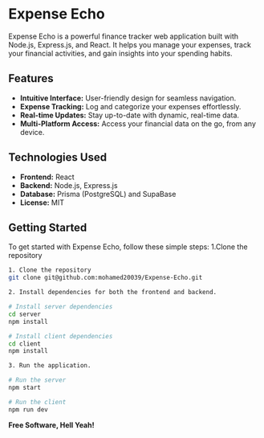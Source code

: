 # Expense Echo

Expense Echo is a powerful finance tracker web application built with Node.js, Express.js, and React. It helps you manage your expenses, track your financial activities, and gain insights into your spending habits.

## Features

- **Intuitive Interface:** User-friendly design for seamless navigation.
- **Expense Tracking:** Log and categorize your expenses effortlessly.
- **Real-time Updates:** Stay up-to-date with dynamic, real-time data.
- **Multi-Platform Access:** Access your financial data on the go, from any device.

## Technologies Used

- **Frontend:** React
- **Backend:** Node.js, Express.js
- **Database:** Prisma (PostgreSQL) and SupaBase 
- **License:** MIT

## Getting Started

To get started with Expense Echo, follow these simple steps:
1.Clone the repository

```bash
1. Clone the repository
git clone git@github.com:mohamed20039/Expense-Echo.git
```

```bash
2. Install dependencies for both the frontend and backend.

# Install server dependencies
cd server
npm install

# Install client dependencies
cd client
npm install
```

```bash
3. Run the application.

# Run the server
npm start

# Run the client
npm run dev
```

**Free Software, Hell Yeah!**
